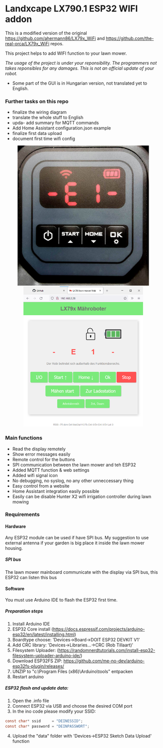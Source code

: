 # Landxcape LX790.1 ESP32 WIFI addon

This is a modified version of the original https://github.com/ahermann86/LX79x_WiFi and https://github.com/the-real-orca/LX79x_WiFi repos.

This project helps to add WIFI function to your lawn mower.

*The usage of the project is under your reponsibility. The programmers not takes reponsibles for any damages. This is not an official update of your robot.*

- Some part of the GUI is in Hungarian version, not translated yet to English.

### Further tasks on this repo
- finalize the wiring diagram
- translate the whole stuff to English
- upda- add summary for MQTT commands
- Add Home Assistant configuration.json example
- finalize first data upload
- document first time wifi config

<p align="center">
  <img src=pic/Display.jpg height="450"/>
  <img src=pic/Web_with_mower.png height="450"/>
</p>



### Main functions
- Read the display remotely
- Show error messages easily
- Remote control for the buttons
- SPI communication between the lawn mower and teh ESP32
- Added MQTT function & web settings
- Added wifi signal icon
- No debugging, no syslog, no any other unneccessary thing
- Easy control from a website
- Home Assistant integration easily possible
- Easily can be disable Hunter X2 wifi irrigation controller during lawn mowing

### Requirements
#### Hardware
Any ESP32 module can be used if have SPI bus. My suggestion to use external antenna if your garden is big place it inside the lawn mower housing.

##### SPI bus
The lawn mower mainboard communicate with the display via SPI bus, this ESP32 can listen this bus

#### Software
You must use Arduino IDE to flash the ESP32 first time.

##### Preparation steps
1. Install Arduino IDE
2. ESP32 Core install (https://docs.espressif.com/projects/arduino-esp32/en/latest/installing.html)
3. Boardtype choose: 'Devices->Board->DOIT ESP32 DEVKIT V1'
4. Add CRC library: 'Devices->Libraries...->CRC (Rob Tillaart)'
5. Filesystem Uploader: (https://randomnerdtutorials.com/install-esp32-filesystem-uploader-arduino-ide/)
  1. Download ESP32FS ZIP: https://github.com/me-no-dev/arduino-esp32fs-plugin/releases/
  2. UNZIP to "c:\Program Files (x86)\Arduino\tools\" entpacken
  3. Restart arduino

##### ESP32 flash and update data:
1. Open the .info file
2. Connect ESP32 via USB and choose the desired COM port
3. In the ino code please modify your SSID:
```c
const char* ssid     = "DEINESSID";
const char* password = "DEINPASSWORT";
```
4. Upload the "data" folder with 'Devices->ESP32 Sketch Data Upload' function